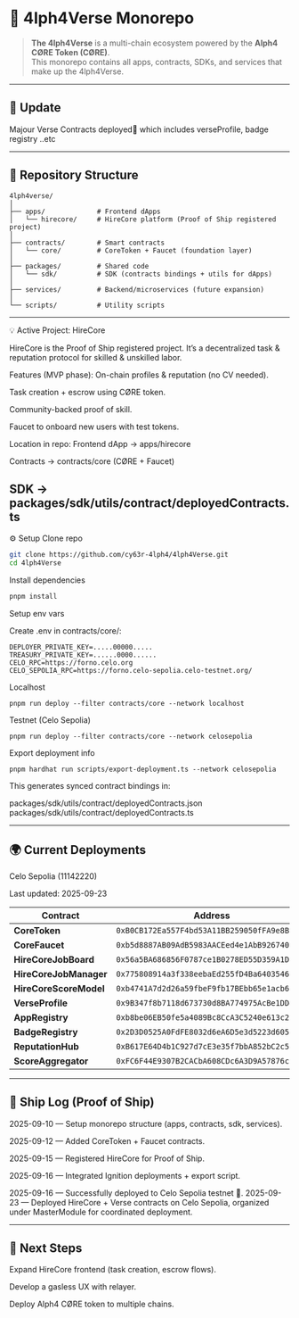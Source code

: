 # 🐉 4lph4Verse Monorepo

> **The 4lph4Verse** is a multi-chain ecosystem powered by the **Alph4 CØRE Token (CØRE)**.  
> This monorepo contains all apps, contracts, SDKs, and services that make up the 4lph4Verse.

---

## 🚀 Update

Majour Verse Contracts deployed🎉
which includes verseProfile, badge registry ..etc

---

## 📂 Repository Structure

```text
4lph4verse/
│
├── apps/             # Frontend dApps
│   └── hirecore/     # HireCore platform (Proof of Ship registered project)
│
├── contracts/        # Smart contracts
│   └── core/         # CoreToken + Faucet (foundation layer)
│
├── packages/         # Shared code
│   └── sdk/          # SDK (contracts bindings + utils for dApps)
│
├── services/         # Backend/microservices (future expansion)
│
└── scripts/          # Utility scripts
```

---

💡 Active Project: HireCore

HireCore is the Proof of Ship registered project.
It’s a decentralized task & reputation protocol for skilled & unskilled labor.

Features (MVP phase):
On-chain profiles & reputation (no CV needed).

Task creation + escrow using CØRE token.

Community-backed proof of skill.

Faucet to onboard new users with test tokens.

Location in repo:
Frontend dApp → apps/hirecore

Contracts → contracts/core (CØRE + Faucet)

## SDK → packages/sdk/utils/contract/deployedContracts.ts

⚙️ Setup
Clone repo

```bash
git clone https://github.com/cy63r-4lph4/4lph4Verse.git
cd 4lph4Verse
```

Install dependencies

```bash
pnpm install
```

Setup env vars

Create .env in contracts/core/:

```text
DEPLOYER_PRIVATE_KEY=.....00000.....
TREASURY_PRIVATE_KEY=......0000......
CELO_RPC=https://forno.celo.org
CELO_SEPOLIA_RPC=https://forno.celo-sepolia.celo-testnet.org/
```

Localhost

```
pnpm run deploy --filter contracts/core --network localhost
```

Testnet (Celo Sepolia)

```
pnpm run deploy --filter contracts/core --network celosepolia
```

Export deployment info

```
pnpm hardhat run scripts/export-deployment.ts --network celosepolia
```

This generates synced contract bindings in:

packages/sdk/utils/contract/deployedContracts.json
packages/sdk/utils/contract/deployedContracts.ts

---

## 🌍 Current Deployments

Celo Sepolia (11142220)

Last updated: 2025-09-23

| Contract               | Address                                      | Explorer                                                                                       |
| ---------------------- | -------------------------------------------- | ---------------------------------------------------------------------------------------------- |
| **CoreToken**          | `0xB0CB172Ea557F4bd53A11BB259050fFA9e8B2b94` | [View](https://celo-sepolia.blockscout.com/address/0xB0CB172Ea557F4bd53A11BB259050fFA9e8B2b94) |
| **CoreFaucet**         | `0xb5d8887AB09AdB5983AACEed4e1AbB9267407823` | [View](https://celo-sepolia.blockscout.com/address/0xb5d8887AB09AdB5983AACEed4e1AbB9267407823) |
| **HireCoreJobBoard**   | `0x56a5BA686856F0787ce1B0278ED55D359A1D050e` | [View](https://celo-sepolia.blockscout.com/address/0x56a5BA686856F0787ce1B0278ED55D359A1D050e) |
| **HireCoreJobManager** | `0x775808914a3f338eebaEd255fD4Ba6403546b57a` | [View](https://celo-sepolia.blockscout.com/address/0x775808914a3f338eebaEd255fD4Ba6403546b57a) |
| **HireCoreScoreModel** | `0xb4741A7d2d26a59fbeF9fb17BEbb65e1acb6c5DA` | [View](https://celo-sepolia.blockscout.com/address/0xb4741A7d2d26a59fbeF9fb17BEbb65e1acb6c5DA) |
| **VerseProfile**       | `0x9B347f8b7118d673730d8BA774975AcBe1DD4d5E` | [View](https://celo-sepolia.blockscout.com/address/0x9B347f8b7118d673730d8BA774975AcBe1DD4d5E) |
| **AppRegistry**        | `0xb8be06EB50fe5a4089Bc8CcA3C5240e613c29735` | [View](https://celo-sepolia.blockscout.com/address/0xb8be06EB50fe5a4089Bc8CcA3C5240e613c29735) |
| **BadgeRegistry**      | `0x2D3D0525A0FdFE8032d6eA6D5e3d5223d60526aE` | [View](https://celo-sepolia.blockscout.com/address/0x2D3D0525A0FdFE8032d6eA6D5e3d5223d60526aE) |
| **ReputationHub**      | `0xB617E64D4b1C927d7cE3e35f7bbA852bC2c5c50F` | [View](https://celo-sepolia.blockscout.com/address/0xB617E64D4b1C927d7cE3e35f7bbA852bC2c5c50F) |
| **ScoreAggregator**    | `0xFC6F44E9307B2CACbA608CDc6A3D9A57876cfD66` | [View](https://celo-sepolia.blockscout.com/address/0xFC6F44E9307B2CACbA608CDc6A3D9A57876cfD66) |

---

## 📜 Ship Log (Proof of Ship)

2025-09-10 — Setup monorepo structure (apps, contracts, sdk, services).

2025-09-12 — Added CoreToken + Faucet contracts.

2025-09-15 — Registered HireCore for Proof of Ship.

2025-09-16 — Integrated Ignition deployments + export script.

2025-09-16 — Successfully deployed to Celo Sepolia testnet 🎉.
2025-09-23 — Deployed HireCore + Verse contracts on Celo Sepolia, organized under MasterModule for coordinated deployment.

---

## 🧭 Next Steps

Expand HireCore frontend (task creation, escrow flows).

Develop a gasless UX with relayer.

Deploy Alph4 CØRE token to multiple chains.
